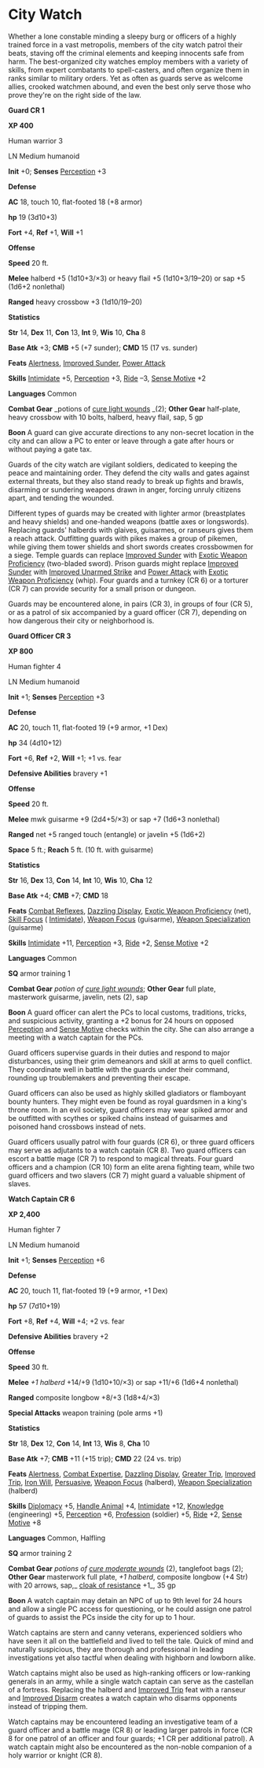 # City Watch

Whether a lone constable minding a sleepy burg or officers of a highly trained force in a vast metropolis, members of the city watch patrol their beats, staving off the criminal elements and keeping innocents safe from harm. The best-organized city watches employ members with a variety of skills, from expert combatants to spell-casters, and often organize them in ranks similar to military orders. Yet as often as guards serve as welcome allies, crooked watchmen abound, and even the best only serve those who prove they're on the right side of the law.

**Guard CR 1**

**XP 400**

Human warrior 3

LN Medium humanoid

**Init** +0; **Senses** [Perception](../../skills/perception.html#_perception) +3

**Defense**

**AC** 18, touch 10, flat-footed 18 (+8 armor)

**hp** 19 (3d10+3)

**Fort** +4, **Ref** +1, **Will** +1

**Offense**

**Speed** 20 ft.

**Melee** halberd +5 (1d10+3/×3) or heavy flail +5 (1d10+3/19–20) or sap +5 (1d6+2 nonlethal)

**Ranged** heavy crossbow +3 (1d10/19–20)

**Statistics**

**Str** 14, **Dex** 11, **Con** 13, **Int** 9, **Wis** 10, **Cha** 8

**Base Atk** +3; **CMB** +5 (+7 sunder); **CMD** 15 (17 vs. sunder)

**Feats** [Alertness](../../feats.html#_alertness), [Improved Sunder](../../feats.html#_improved-sunder), [Power Attack](../../feats.html#_power-attack)

**Skills** [Intimidate](../../skills/intimidate.html#_intimidate) +5, [Perception](../../skills/perception.html#_perception) +3, [Ride](../../skills/ride.html#_ride) –3, [Sense Motive](../../skills/senseMotive.html#_sense-motive) +2

**Languages** Common

**Combat Gear** _potions of [cure light wounds](../../spells/cureLightWounds.html#_cure-light-wounds) _(2); **Other Gear** half-plate, heavy crossbow with 10 bolts, halberd, heavy flail, sap, 5 gp

**Boon** A guard can give accurate directions to any non-secret location in the city and can allow a PC to enter or leave through a gate after hours or without paying a gate tax.

Guards of the city watch are vigilant soldiers, dedicated to keeping the peace and maintaining order. They defend the city walls and gates against external threats, but they also stand ready to break up fights and brawls, disarming or sundering weapons drawn in anger, forcing unruly citizens apart, and tending the wounded.

Different types of guards may be created with lighter armor (breastplates and heavy shields) and one-handed weapons (battle axes or longswords). Replacing guards' halberds with glaives, guisarmes, or ranseurs gives them a reach attack. Outfitting guards with pikes makes a group of pikemen, while giving them tower shields and short swords creates crossbowmen for a siege. Temple guards can replace [Improved Sunder](../../feats.html#_improved-sunder) with [Exotic Weapon Proficiency](../../feats.html#_exotic-weapon-proficiency) (two-bladed sword). Prison guards might replace [Improved Sunder](../../feats.html#_improved-sunder) with [Improved Unarmed Strike](../../feats.html#_improved-unarmed-strike) and [Power Attack](../../feats.html#_power-attack) with [Exotic Weapon Proficiency](../../feats.html#_exotic-weapon-proficiency) (whip). Four guards and a turnkey (CR 6) or a torturer (CR 7) can provide security for a small prison or dungeon.

Guards may be encountered alone, in pairs (CR 3), in groups of four (CR 5), or as a patrol of six accompanied by a guard officer (CR 7), depending on how dangerous their city or neighborhood is.

**Guard Officer CR 3**

**XP 800**

Human fighter 4

LN Medium humanoid

**Init** +1; **Senses** [Perception](../../skills/perception.html#_perception) +3

**Defense**

**AC** 20, touch 11, flat-footed 19 (+9 armor, +1 Dex)

**hp** 34 (4d10+12)

**Fort** +6, **Ref** +2, **Will** +1; +1 vs. fear

**Defensive Abilities** bravery +1

**Offense**

**Speed** 20 ft.

**Melee** mwk guisarme +9 (2d4+5/×3) or sap +7 (1d6+3 nonlethal)

**Ranged** net +5 ranged touch (entangle) or javelin +5 (1d6+2)

**Space** 5 ft.; **Reach** 5 ft. (10 ft. with guisarme)

**Statistics**

**Str** 16, **Dex** 13, **Con** 14, **Int** 10, **Wis** 10, **Cha** 12

**Base Atk** +4; **CMB** +7; **CMD** 18

**Feats** [Combat Reflexes](../../feats.html#_combat-reflexes), [Dazzling Display](../../feats.html#_dazzling-display), [Exotic Weapon Proficiency](../../feats.html#_exotic-weapon-proficiency) (net), [Skill Focus](../../feats.html#_skill-focus) ( [Intimidate](../../skills/intimidate.html#_intimidate)), [Weapon Focus](../../feats.html#_weapon-focus) (guisarme), [Weapon Specialization](../../feats.html#_weapon-specialization) (guisarme)

**Skills** [Intimidate](../../skills/intimidate.html#_intimidate) +11, [Perception](../../skills/perception.html#_perception) +3, [Ride](../../skills/ride.html#_ride) +2, [Sense Motive](../../skills/senseMotive.html#_sense-motive) +2

**Languages** Common

**SQ** armor training 1

**Combat Gear** _potion of [cure light wounds](../../spells/cureLightWounds.html#_cure-light-wounds)_; **Other Gear** full plate, masterwork guisarme, javelin, nets (2), sap

**Boon** A guard officer can alert the PCs to local customs, traditions, tricks, and suspicious activity, granting a +2 bonus for 24 hours on opposed [Perception](../../skills/perception.html#_perception) and [Sense Motive](../../skills/senseMotive.html#_sense-motive) checks within the city. She can also arrange a meeting with a watch captain for the PCs.

Guard officers supervise guards in their duties and respond to major disturbances, using their grim demeanors and skill at arms to quell conflict. They coordinate well in battle with the guards under their command, rounding up troublemakers and preventing their escape.

Guard officers can also be used as highly skilled gladiators or flamboyant bounty hunters. They might even be found as royal guardsmen in a king's throne room. In an evil society, guard officers may wear spiked armor and be outfitted with scythes or spiked chains instead of guisarmes and poisoned hand crossbows instead of nets.

Guard officers usually patrol with four guards (CR 6), or three guard officers may serve as adjutants to a watch captain (CR 8). Two guard officers can escort a battle mage (CR 7) to respond to magical threats. Four guard officers and a champion (CR 10) form an elite arena fighting team, while two guard officers and two slavers (CR 7) might guard a valuable shipment of slaves.

**Watch Captain CR 6**

**XP 2,400**

Human fighter 7

LN Medium humanoid

**Init** +1; **Senses** [Perception](../../skills/perception.html#_perception) +6

**Defense**

**AC** 20, touch 11, flat-footed 19 (+9 armor, +1 Dex)

**hp** 57 (7d10+19)

**Fort** +8, **Ref** +4, **Will** +4; +2 vs. fear

**Defensive Abilities** bravery +2

**Offense**

**Speed** 30 ft.

**Melee** _+1 halberd_ +14/+9 (1d10+10/×3) or sap +11/+6 (1d6+4 nonlethal)

**Ranged** composite longbow +8/+3 (1d8+4/×3)

**Special Attacks** weapon training (pole arms +1)

**Statistics**

**Str** 18, **Dex** 12, **Con** 14, **Int** 13, **Wis** 8, **Cha** 10

**Base Atk** +7; **CMB** +11 (+15 trip); **CMD** 22 (24 vs. trip)

**Feats** [Alertness](../../feats.html#_alertness), [Combat Expertise](../../feats.html#_combat-expertise), [Dazzling Display](../../feats.html#_dazzling-display), [Greater Trip](../../feats.html#_greater-trip), [Improved Trip](../../feats.html#_improved-trip), [Iron Will](../../feats.html#_iron-will), [Persuasive](../../feats.html#_persuasive), [Weapon Focus](../../feats.html#_weapon-focus) (halberd), [Weapon Specialization](../../feats.html#_weapon-specialization) (halberd)

**Skills** [Diplomacy](../../skills/diplomacy.html#_diplomacy) +5, [Handle Animal](../../skills/handleAnimal.html#_handle-animal) +4, [Intimidate](../../skills/intimidate.html#_intimidate) +12, [Knowledge](../../skills/knowledge.html#_knowledge) (engineering) +5, [Perception](../../skills/perception.html#_perception) +6, [Profession](../../skills/profession.html#_profession) (soldier) +5, [Ride](../../skills/ride.html#_ride) +2, [Sense Motive](../../skills/senseMotive.html#_sense-motive) +8

**Languages** Common, Halfling

**SQ** armor training 2

**Combat Gear** _potions of [cure moderate wounds](../../spells/cureModerateWounds.html#_cure-moderate-wounds)_ (2), tanglefoot bags (2); **Other Gear** masterwork full plate, _+1 halberd_, composite longbow (+4 Str) with 20 arrows, sap,_ [cloak of resistance](../../magicItems/wondrousItems.html#_cloak-of-resistance) +1_, 35 gp

**Boon** A watch captain may detain an NPC of up to 9th level for 24 hours and allow a single PC access for questioning, or he could assign one patrol of guards to assist the PCs inside the city for up to 1 hour.

Watch captains are stern and canny veterans, experienced soldiers who have seen it all on the battlefield and lived to tell the tale. Quick of mind and naturally suspicious, they are thorough and professional in leading investigations yet also tactful when dealing with highborn and lowborn alike.

Watch captains might also be used as high-ranking officers or low-ranking generals in an army, while a single watch captain can serve as the castellan of a fortress. Replacing the halberd and [Improved Trip](../../feats.html#_improved-trip) feat with a ranseur and [Improved Disarm](../../feats.html#_improved-disarm) creates a watch captain who disarms opponents instead of tripping them.

Watch captains may be encountered leading an investigative team of a guard officer and a battle mage (CR 8) or leading larger patrols in force (CR 8 for one patrol of an officer and four guards; +1 CR per additional patrol). A watch captain might also be encountered as the non-noble companion of a holy warrior or knight (CR 8).

